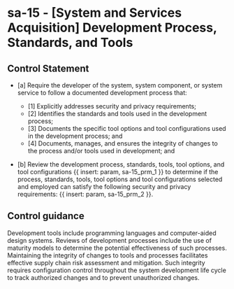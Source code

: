 # sa-15 - \[System and Services Acquisition\] Development Process, Standards, and Tools

## Control Statement

- \[a\] Require the developer of the system, system component, or system service to follow a documented development process that:

  - \[1\] Explicitly addresses security and privacy requirements;
  - \[2\] Identifies the standards and tools used in the development process;
  - \[3\] Documents the specific tool options and tool configurations used in the development process; and
  - \[4\] Documents, manages, and ensures the integrity of changes to the process and/or tools used in development; and

- \[b\] Review the development process, standards, tools, tool options, and tool configurations {{ insert: param, sa-15_prm_1 }} to determine if the process, standards, tools, tool options and tool configurations selected and employed can satisfy the following security and privacy requirements: {{ insert: param, sa-15_prm_2 }}.

## Control guidance

Development tools include programming languages and computer-aided design systems. Reviews of development processes include the use of maturity models to determine the potential effectiveness of such processes. Maintaining the integrity of changes to tools and processes facilitates effective supply chain risk assessment and mitigation. Such integrity requires configuration control throughout the system development life cycle to track authorized changes and to prevent unauthorized changes.
